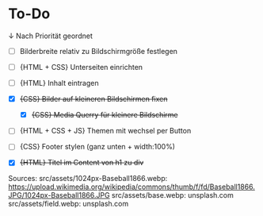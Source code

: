 # To-Do
↓ Nach Priorität geordnet
- [ ] Bilderbreite relativ zu Bildschirmgröße festlegen
- [ ] {HTML + CSS} Unterseiten einrichten
- [ ] {HTML} Inhalt eintragen
- [x] ~~{CSS} Bilder auf kleineren Bildschirmen fixen~~
    - [x] ~~{CSS} Media Querry für kleinere Bildschirme~~
- [ ] {HTML + CSS + JS} Themen mit wechsel per Button
- [ ] {CSS} Footer stylen (ganz unten + width:100%)
- [x] ~~{HTML} Titel im Content von h1 zu div~~


Sources:
src/assets/1024px-Baseball1866.webp: https://upload.wikimedia.org/wikipedia/commons/thumb/f/fd/Baseball1866.JPG/1024px-Baseball1866.JPG
src/assets/base.webp: unsplash.com
src/assets/field.webp: unsplash.com